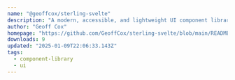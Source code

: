 ```yaml
---
name: "@geoffcox/sterling-svelte"
description: "A modern, accessible, and lightweight UI component library for Svelte."
author: "Geoff Cox"
homepage: "https://github.com/GeoffCox/sterling-svelte/blob/main/README.md"
downloads: 9
updated: "2025-01-09T22:06:33.143Z"
tags: 
  - component-library
  - ui
---
```

